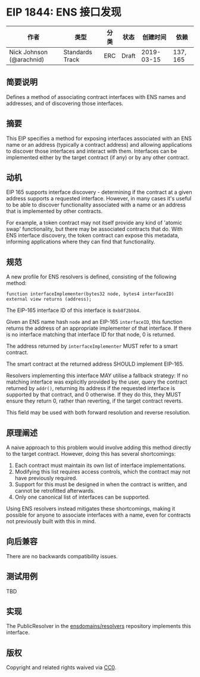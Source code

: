 # EIP 1844: ENS 接口发现

| 作者 | 类型 | 分类 | 状态 |  创建时间 | 依赖 |
| --- | --- | --- | --- | --- | --- |
| Nick Johnson (@arachnid)|  Standards Track | ERC | Draft | 2019-03-15 | 137, 165 |


## 简要说明
Defines a method of associating contract interfaces with ENS names and addresses, and of discovering those interfaces.

## 摘要
This EIP specifies a method for exposing interfaces associated with an ENS name or an address (typically a contract address) and allowing applications to discover those interfaces and interact with them. Interfaces can be implemented either by the target contract (if any) or by any other contract.

## 动机
EIP 165 supports interface discovery - determining if the contract at a given address supports a requested interface. However, in many cases it's useful to be able to discover functionality associated with a name or an address that is implemented by other contracts.

For example, a token contract may not itself provide any kind of 'atomic swap' functionality, but there may be associated contracts that do. With ENS interface discovery, the token contract can expose this metadata, informing applications where they can find that functionality.

## 规范
A new profile for ENS resolvers is defined, consisting of the following method:

```
function interfaceImplementer(bytes32 node, bytes4 interfaceID) external view returns (address);
```

The EIP-165 interface ID of this interface is `0xb8f2bbb4`.

Given an ENS name hash `node` and an EIP-165 `interfaceID`, this function returns the address of an appropriate implementer of that interface. If there is no interface matching that interface ID for that node, 0 is returned.

The address returned by `interfaceImplementer` MUST refer to a smart contract.

The smart contract at the returned address SHOULD implement EIP-165.

Resolvers implementing this interface MAY utilise a fallback strategy: If no matching interface was explicitly provided by the user, query the contract returned by `addr()`, returning its address if the requested interface is supported by that contract, and 0 otherwise. If they do this, they MUST ensure they return 0, rather than reverting, if the target contract reverts.

This field may be used with both forward resolution and reverse resolution.

## 原理阐述

A naive approach to this problem would involve adding this method directly to the target contract. However, doing this has several shortcomings:

 1. Each contract must maintain its own list of interface implementations.
 2. Modifying this list requires access controls, which the contract may not have previously required.
 3. Support for this must be designed in when the contract is written, and cannot be retrofitted afterwards.
 4. Only one canonical list of interfaces can be supported.

Using ENS resolvers instead mitigates these shortcomings, making it possible for anyone to associate interfaces with a name, even for contracts not previously built with this in mind.

## 向后兼容
There are no backwards compatibility issues.

## 测试用例
TBD

## 实现
The PublicResolver in the [ensdomains/resolvers](https://github.com/ensdomains/resolvers/) repository implements this interface.

## 版权
Copyright and related rights waived via [CC0](https://creativecommons.org/publicdomain/zero/1.0/).
